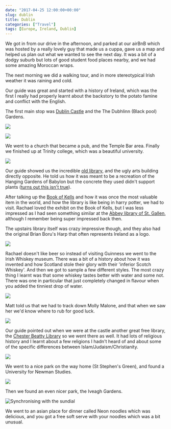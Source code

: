 ```yaml
---
date: "2017-04-25 12:00:00+00:00"
slug: dublin
title: Dublin
categories: ["Travel"]
tags: [Europe, Ireland, Dublin]
---
```


We got in from our drive in the afternoon, and parked at our airBnB which was hosted by a really lovely guy that made us a cuppa, gave us a map and helped us plan out what we wanted to see the next day. It was a bit of a dodgy suburb but lots of good student food places nearby, and we had some amazing Moroccan wraps.

The next morning we did a walking tour, and in more stereotypical Irish weather it was raining and cold.

Our guide was great and started with a history of Ireland, which was the first I really had properly learnt about the backstory to the potato famine and conflict with the English.

The first main stop was [Dublin Castle](https://en.wikipedia.org/wiki/Dublin_Castle) and the The Dubhlinn (Black pool) Gardens.

![](castle1.jpg)

![](castle3.jpg)

We went to a church that became a pub, and the Temple Bar area. Finally we finished up at Trinity college, which was a beautiful university.

![](trinity.jpg)

Our guide showed us the incredible [old library](https://en.wikipedia.org/wiki/Trinity_College_Library), and the ugly arts building directly opposite. He told us how it was meant to be a recreation of the Hanging Gardens of Babylon but the concrete they used didn't support plants ([turns out this isn't true](http://www.universitytimes.ie/2017/01/trinitys-arts-building-often-condemned-and-surrounded-by-myth/)).

After talking up the [Book of Kells](https://en.wikipedia.org/wiki/Book_of_Kells) and how it was once the most valuable item in the world, and how the library is like being in harry potter, we had to visit. Rachael loved the exhibit on the Book of Kells, but I was less impressed as I had seen something similar at the [Abbey library of St. Gallen](/posts/2010/sankt-gallen), although I remember being super impressed back then.

The upstairs library itself was crazy impressive though, and they also had the original Brian Boru's Harp that often represents Ireland as a logo.

![](library1.jpg)

Rachael doesn't like beer so instead of visiting Guinness we went to the Irish Whiskey museum. There was a bit of a history about how it was invented and how Scotland stole their glory with their 'inferior Scotch Whiskey'. And then we got to sample a few different styles. The most crazy thing I learnt was that some whiskey tastes better with water and some not. There was one in particular that just completely changed in flavour when you added the tinniest drop of water.

![](whiskey1.jpg)

Matt told us that we had to track down Molly Malone, and that when we saw her we'd know where to rub for good luck.

![](molly.jpg)

Our guide pointed out when we were at the castle another great free library, the [Chester Beatty Library](https://en.wikipedia.org/wiki/Chester_Beatty_Library) so we went there as well. It had lots of religious history and I learnt about a few religions I hadn't heard of and about some of the specific differences between Islam/Judaism/Christianity.

![](library2.jpg)

We went to a nice park on the way home (St Stephen's Green), and found a University for Newman Studies.

![](newman_studies.jpg)

Then we found an even nicer park, the Iveagh Gardens.

![](sundial.jpg "Synchronising with the sundial")

We went to an asian place for dinner called Neon noodles which was delicious, and you got a free soft serve with your noodles which was a bit unusual.
